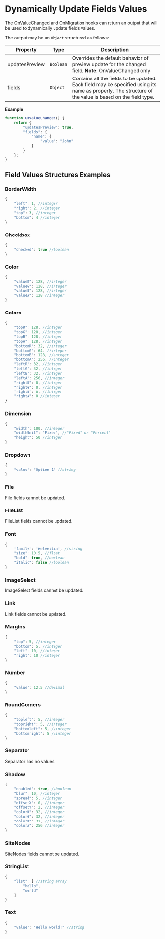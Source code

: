 # Dynamically Update Fields Values

The [OnValueChanged](user-input-fields.md) and [OnMigration](hooks.md) hooks can return an output that will be used to dynamically update fields values.

The output may be an `Object` structured as follows:

|Property      |Type     |Description                                                                                                                                          |
|--------------|---------|-----------------------------------------------------------------------------------------------------------------------------------------------------|
|updatesPreview|`Boolean`|Overrides the default behavior of preview update for the changed field. **Note**: OnValueChanged only                                                |
|fields        |`Object` |Contains all the fields to be updated. Each field may be specified using its name as property. The structure of the value is based on the field type.|

**Example**
```js
function OnValueChanged() {
    return {
        "updatesPreview": true,
        "fields": {
            "name": {
                "value": "John"
            }
        }
    };
}
```

## Field Values Structures Examples

### BorderWidth
```js
{
    "left": 1, //integer
    "right": 2, //integer
    "top": 3, //integer
    "bottom": 4 //integer
}
```

### Checkbox
```js
{
    "checked": true //boolean
}
```

### Color
```js
{
    "valueR": 128, //integer
    "valueG": 128, //integer
    "valueB": 128, //integer
    "valueA": 128 //integer
}
```

### Colors
```js
{
    "topR": 128, //integer
    "topG": 128, //integer
    "topB": 128, //integer
    "topA": 128, //integer
    "bottomR": 32, //integer
    "bottomG": 64, //integer
    "bottomB": 128, //integer
    "bottomA": 256, //integer
    "leftR": 32, //integer
    "leftG": 32, //integer
    "leftB": 32, //integer
    "leftA": 256, //integer
    "rightR": 0, //integer
    "rightG": 0, //integer
    "rightB": 0, //integer
    "rightA": 0 //integer
}
```

### Dimension
```js
{
    "width": 100, //integer
    "widthUnit": "Fixed", //"Fixed" or "Percent"
    "height": 50 //integer
}
```

### Dropdown
```js
{
    "value": "Option 1" //string
}
```

### File
File fields cannot be updated.

### FileList
FileList fields cannot be updated.

### Font
```js
{
    "family": "Helvetica", //string
    "size": 10.5, //float
    "bold": true, //boolean
    "italic": false //boolean
}
```

### ImageSelect
ImageSelect fields cannot be updated.

### Link
Link fields cannot be updated.

### Margins
```js
{
    "top": 5, //integer
    "bottom": 5, //integer
    "left": 10, //integer
    "right": 10 //integer
}
```

### Number
```js
{
    "value": 12.5 //decimal
}
```

### RoundCorners
```js
{
    "topleft": 5, //integer
    "topright": 5, //integer
    "bottomleft": 5, //integer
    "bottomright": 5 //integer
}
```

### Separator
Separator has no values.

### Shadow
```js
{
    "enabled": true, //boolean
    "blur": 10, //integer
    "spread": 5, //integer
    "offsetX": 0, //integer
    "offsetY": 2, //integer
    "colorR": 32, //integer
    "colorG": 32, //integer
    "colorB": 32, //integer
    "colorA": 256 //integer
}
```

### SiteNodes
SiteNodes fields cannot be updated.

### StringList
```js
{
    "list": [ //string array
        "hello",
        "world"
    ]
}
```

### Text
```js
{
    "value": "Hello world!" //string
}
```